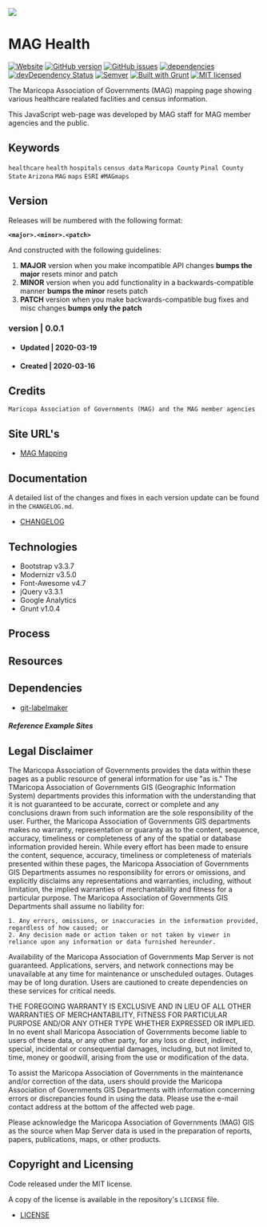 ![](http://geo.azmag.gov/maps/readonaz/app/resources/img/maglogo_black.png)

# MAG Health #

[![Website](https://img.shields.io/website-up-down-green-red/http/shields.io.svg?label=my-website)](http://geo.azmag.gov/maps/health)
[![GitHub version](https://badge.fury.io/gh/AZMAG%2Fmap-Health.svg)](https://badge.fury.io/gh/AZMAG%2Fmap-Health)
[![GitHub issues](https://img.shields.io/github/issues/AZMAG/map-Health.svg)](https://github.com/AZMAG/map-Health/issues)
[![dependencies](https://david-dm.org/AZMAG/map-Health.png)](https://david-dm.org/AZMAG/map-Health)
[![devDependency Status](https://david-dm.org/AZMAG/map-Health/dev-status.png)](https://david-dm.org/AZMAG/map-Health)
[![Semver](http://img.shields.io/SemVer/2.0.0.png)](http://semver.org/spec/v4.4.7.html)
[![Built with Grunt](http://cdn.gruntjs.com/builtwith.png)](http://gruntjs.com/)
[![MIT licensed](https://img.shields.io/badge/license-MIT-blue.svg)](https://opensource.org/licenses/MIT)

The Maricopa Association of Governments (MAG) mapping page showing various healthcare realated faclities and census information.

This JavaScript web-page was developed by MAG staff for MAG member agencies and the public.

## Keywords

`healthcare` `health` `hospitals` `census data` `Maricopa County` `Pinal County` `State` `Arizona` `MAG` `maps` `ESRI` `#MAGmaps`

## Version

Releases will be numbered with the following format:

**`<major>.<minor>.<patch>`**

And constructed with the following guidelines:

1. **MAJOR** version when you make incompatible API changes **bumps the major** resets minor and patch
2. **MINOR** version when you add functionality in a backwards-compatible manner **bumps the minor** resets patch
3. **PATCH** version when you make backwards-compatible bug fixes and misc changes **bumps only the patch**

### version | 0.0.1 ###

* #### Updated | 2020-03-19 ####

* #### Created | 2020-03-16 ####

## Credits

`Maricopa Association of Governments (MAG) and the MAG member agencies`

## Site URL's

* [MAG Mapping](https://geo.azmag.gov/maps/health)

## Documentation

A detailed list of the changes and fixes in each version update can be found in the `CHANGELOG.md`.

* [CHANGELOG](CHANGELOG.md)

## Technologies

* Bootstrap v3.3.7
* Modernizr v3.5.0
* Font-Awesome v4.7
* jQuery v3.3.1
* Google Analytics
* Grunt v1.0.4

## Process

## Resources

## Dependencies

* [git-labelmaker](https://github.com/himynameisdave/git-labelmaker?utm_source=hashnode.com)

#### ***Reference Example Sites***

## Legal Disclaimer

The Maricopa Association of Governments provides the data within these pages as a public resource of general information for use "as is." The TMaricopa Association of Governments GIS (Geographic Information System) departments provides this information with the understanding that it is not guaranteed to be accurate, correct or complete and any conclusions drawn from such information are the sole responsibility of the user. Further, the Maricopa Association of Governments GIS departments makes no warranty, representation or guaranty as to the content, sequence, accuracy, timeliness or completeness of any of the spatial or database information provided herein. While every effort has been made to ensure the content, sequence, accuracy, timeliness or completeness of materials presented within these pages, the Maricopa Association of Governments GIS Departments assumes no responsibility for errors or omissions, and explicitly disclaims any representations and warranties, including, without limitation, the implied warranties of merchantability and fitness for a particular purpose. The Maricopa Association of Governments GIS Departments shall assume no liability for:

    1. Any errors, omissions, or inaccuracies in the information provided, regardless of how caused; or
    2. Any decision made or action taken or not taken by viewer in reliance upon any information or data furnished hereunder.

Availability of the Maricopa Association of Governments Map Server is not guaranteed. Applications, servers, and network connections may be unavailable at any time for maintenance or unscheduled outages. Outages may be of long duration. Users are cautioned to create dependencies on these services for critical needs.

THE FOREGOING WARRANTY IS EXCLUSIVE AND IN LIEU OF ALL OTHER WARRANTIES OF MERCHANTABILITY, FITNESS FOR PARTICULAR PURPOSE AND/OR ANY OTHER TYPE WHETHER EXPRESSED OR IMPLIED. In no event shall Maricopa Association of Governments become liable to users of these data, or any other party, for any loss or direct, indirect, special, incidental or consequential damages, including, but not limited to, time, money or goodwill, arising from the use or modification of the data.

To assist the Maricopa Association of Governments in the maintenance and/or correction of the data, users should provide the Maricopa Association of Governments GIS Departments with information concerning errors or discrepancies found in using the data. Please use the e-mail contact address at the bottom of the affected web page.

Please acknowledge the Maricopa Association of Governments (MAG) GIS as the source when Map Server data is used in the preparation of reports, papers, publications, maps, or other products.

## Copyright and Licensing

Code released under the MIT license.

A copy of the license is available in the repository's `LICENSE` file.

* [LICENSE](LICENSE)
